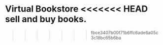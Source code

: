 Virtual Bookstore
<<<<<<< HEAD
sell and buy books.
=======
>>>>>>> fbce3407b00f71b6ffc6ade6a05c3c18bc65b6ba
